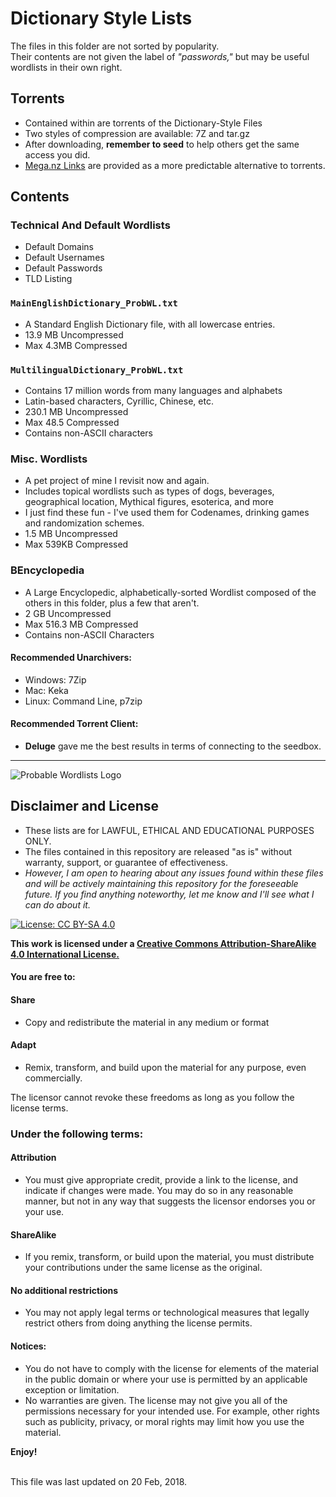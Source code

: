 # Dictionary Style Lists

The files in this folder are not sorted by popularity. <br>
Their contents are not given the label of *"passwords,"* but may be useful wordlists in their own right.


## Torrents
* Contained within are torrents of the Dictionary-Style Files
* Two styles of compression are available: 7Z and tar.gz
* After downloading, __remember to seed__ to help others get the same access you did.
* [Mega.nz Links](Dictionary-Style-MegaLinks.md) are provided as a more predictable alternative to torrents.


## Contents

### Technical And Default Wordlists
* Default Domains
* Default Usernames
* Default Passwords
* TLD Listing


### `MainEnglishDictionary_ProbWL.txt`
* A Standard English Dictionary file, with all lowercase entries.
* 13.9 MB Uncompressed
* Max 4.3MB Compressed

### `MultilingualDictionary_ProbWL.txt`
* Contains 17 million words from many languages and alphabets
* Latin-based characters, Cyrillic, Chinese, etc.
* 230.1 MB Uncompressed
* Max 48.5 Compressed
* Contains non-ASCII characters


### Misc. Wordlists
* A pet project of mine I revisit now and again.
* Includes topical wordlists such as types of dogs, beverages, geographical location, Mythical figures, esoterica, and more
* I just find these fun - I've used them for Codenames, drinking games and randomization schemes.
* 1.5 MB Uncompressed
* Max 539KB Compressed


### BEncyclopedia
* A Large Encyclopedic, alphabetically-sorted Wordlist composed of the others in this folder, plus a few that aren't.
* 2 GB Uncompressed
* Max 516.3 MB Compressed
* Contains non-ASCII Characters


#### Recommended Unarchivers:
* Windows: 7Zip
* Mac: Keka
* Linux: Command Line, p7zip

#### Recommended Torrent Client:
* __Deluge__ gave me the best results in terms of connecting to the seedbox.

***

![Probable Wordlists Logo](https://raw.githubusercontent.com/berzerk0/Probable-Wordlists/master/ProbableWordlistLogo.png)

## Disclaimer and License
+ These lists are for LAWFUL, ETHICAL AND EDUCATIONAL PURPOSES ONLY.
+ The files contained in this repository are released "as is" without warranty, support, or guarantee of effectiveness.
+ *However, I am open to hearing about any issues found within these files and will be actively maintaining this repository for the foreseeable future. If you find anything noteworthy, let me know and I'll see what I can do about it.*

 [![License: CC BY-SA 4.0](https://img.shields.io/badge/License-CC%20BY--SA%204.0-lightgrey.svg)](http://creativecommons.org/licenses/by-sa/4.0/)

 __This work is licensed under a [Creative Commons Attribution-ShareAlike 4.0 International License.](https://creativecommons.org/licenses/by-sa/4.0/)__

#### You are free to:

#### Share
+ Copy and redistribute the material in any medium or format

#### Adapt
+ Remix, transform, and build upon the material for any purpose, even commercially.

The licensor cannot revoke these freedoms as long as you follow the license terms.

### Under the following terms:

#### Attribution
+ You must give appropriate credit, provide a link to the license, and indicate if changes were made. You may do so in any reasonable manner, but not in any way that suggests the licensor endorses you or your use.
#### ShareAlike
+ If you remix, transform, or build upon the material, you must distribute your contributions under the same license as the original.
#### No additional restrictions
+ You may not apply legal terms or technological measures that legally restrict others from doing anything the license permits.

#### Notices:
+ You do not have to comply with the license for elements of the material in the public domain or where your use is permitted by an applicable exception or limitation.
+ No warranties are given. The license may not give you all of the permissions necessary for your intended use. For example, other rights such as publicity, privacy, or moral rights may limit how you use the material.




__Enjoy!__


<br>
This file was last updated on 20 Feb, 2018.
